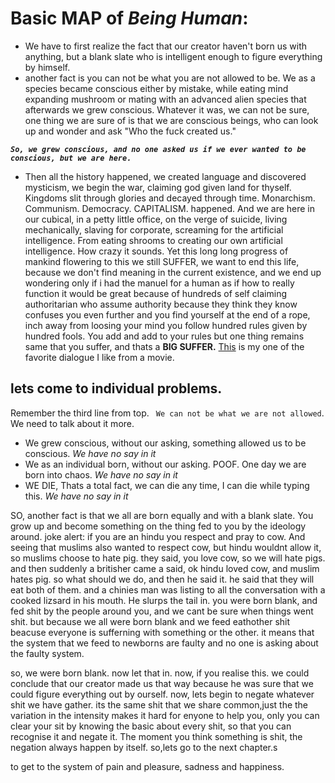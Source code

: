 # Basic **MAP** of *Being Human*:

* We have to first realize the fact that our creator haven't born us with anything, but a blank slate who is intelligent enough to figure everything by himself.
*  another fact is you can not be what you are not allowed to be. We as a species became conscious either by mistake, while eating mind expanding mushroom or mating with an advanced alien species that afterwards we grew conscious. Whatever it was, we can not be sure, one thing we are sure of is that we are conscious beings, who can look up and wonder and ask "Who the fuck created us."

 ***`So, we grew conscious, and no one asked us if we ever wanted to be conscious, but we are here.`*** 

 * Then all the history happened, we created language and discovered mysticism, we begin the war, claiming god given land for thyself. Kingdoms slit through glories and decayed through time. Monarchism. Communism. Democracy. CAPITALISM. happened. And we are here in our cubical, in a petty little office, on the verge of suicide, living mechanically, slaving for corporate, screaming for the artificial intelligence. From eating shrooms to creating our own artificial intelligence. How crazy it sounds. Yet this long long progress of mankind flowering to this we still SUFFER, we want to end this life, because we don't find meaning in the current existence, and we end up wondering only if i had the manuel for a human as if how to really function it would be great because of hundreds of self claiming authoritarian who assume authority because they think they know confuses you even further and you find yourself at the end of a rope, inch away from loosing your mind you follow hundred rules given by hundred fools. You add and add to your rules but one thing remains same that you suffer, and thats a **BIG SUFFER.** [This](https://youtu.be/p93w7MpbZRw?t=4) is my one of the favorite dialogue I like from a movie.


## lets come to individual problems.

Remember the third line from top. ` We can not be what we are not allowed`. We need to talk about it more.
* We grew conscious, without our asking, something allowed us to be conscious. *We have no say in it*
* We as an individual born, without our asking. POOF. One day we are born into chaos. *We have no say in it*
* WE DIE, Thats a total fact, we can die any time, I can die while typing this. *We have no say in it*

SO, another fact is that we all are born equally and with a blank slate. You grow up and become something on the thing fed to you by the ideology around. joke alert: if you are an hindu you respect and pray to cow. And seeing that muslims also wanted to respect cow, but hindu wouldnt allow it, so muslims choose to hate pig. they said, you love cow, so we will hate pigs. and then suddenly a britisher came a said, ok hindu loved cow, and muslim hates pig. so what should we do, and then he said it. he said that they will eat both of them. and a chinies man was listing to all the conversation with a cooked lizsard in his mouth. He slurps the tail in. 
you were born blank, and fed shit by the people around you, and we cant be sure when things went shit. but because we all were born blank and we feed eathother shit beacuse everyone is sufferning with something or the other. it means that the system that we feed to newborns are faulty and no one is asking about the faulty system.

so, we were born blank. now let that in. now, if you realise this. we could conclude that our creator made us that way because he was sure that we could figure everything out by ourself.
now, lets begin to negate whatever shit we have gather. its the same shit that we share common,just the the  variation in the intensity makes it hard for enyone to help you, only you can clear your sit by knowing the basic about every shit, so that you can recognise it and negate it.
The moment you think something is shit, the negation always happen by itself.
so,lets go to the next chapter.s



to get to the system of pain and pleasure, sadness and happiness.